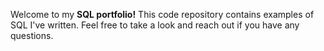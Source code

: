  Welcome to my  **SQL portfolio!** This code repository contains examples of SQL I've written. Feel free to take a look and reach out if you have any questions.
